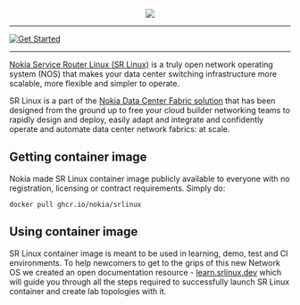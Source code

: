 <p align=center><a href="https://learn.srlinux.dev"><img src=https://gitlab.com/rdodin/pics/-/wikis/uploads/613bab327e82df15402ae6c98f0e68df/srl-public-container-image-logo.svg?sanitize=true/></a></p>

---

[![Get Started](https://img.shields.io/badge/Get_started-learn.srlinux.dev-blue?style=flat-square&color=00c9ff&labelColor=bec8d2)](https://learn.srlinux.dev)

---

[Nokia Service Router Linux (SR Linux)](https://www.nokia.com/networks/products/service-router-linux-NOS) is a truly open network operating system (NOS) that makes your data center switching infrastructure more scalable, more flexible and simpler to operate.

SR Linux is a part of the [Nokia Data Center Fabric solution](https://www.nokia.com/networks/solutions/data-center-switching-fabric/) that has been designed from the ground up to free your cloud builder networking teams to rapidly design and deploy, easily adapt and integrate and confidently operate and automate data center network fabrics: at scale.

## Getting container image

Nokia made SR Linux container image publicly available to everyone with no registration, licensing or contract requirements. Simply do:

```
docker pull ghcr.io/nokia/srlinux
```

## Using container image
SR Linux container image is meant to be used in learning, demo, test and CI environments. To help newcomers to get to the grips of this new Network OS we created an open documentation resource - [learn.srlinux.dev](https://learn.srlinux.dev) which will guide you through all the steps required to successfully launch SR Linux container and create lab topologies with it.
